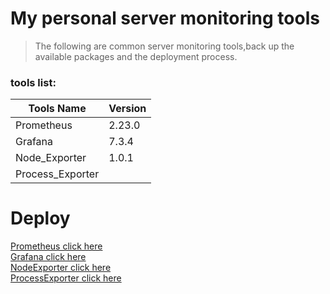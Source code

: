 # My personal server monitoring tools

> The following are common server monitoring tools,back up the available packages and the deployment process.

### tools list:
| Tools Name | Version |
|-|-|
| Prometheus| 2.23.0 |
| Grafana| 7.3.4 |
| Node_Exporter| 1.0.1 |
| Process_Exporter|  |

# Deploy
[Prometheus click here ](https://github.com/Joker1222/Personal-Server-Monitor/tree/master/prometheus) <br>
[Grafana click here ](https://github.com/Joker1222/Personal-Server-Monitor/tree/master/grafana) <br>
[NodeExporter click here ](https://github.com/Joker1222/Personal-Server-Monitor/tree/master/node_exporter) <br>
[ProcessExporter click here ](https://github.com/Joker1222/Personal-Server-Monitor/tree/master/process_exporter) <br>
